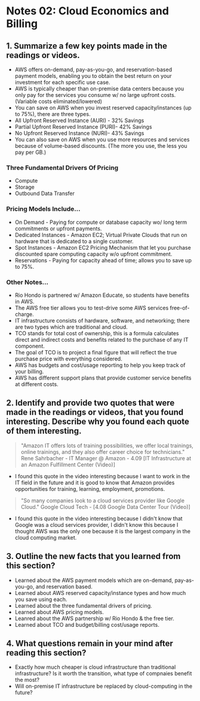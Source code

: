 # Notes 02: Cloud Economics and Billing
## 1. Summarize a few key points made in the readings or videos.
- AWS offers on-demand, pay-as-you-go, and reservation-based payment models, enabling you to obtain the best return on your investment for each specific use case.
- AWS is typically cheaper than on-premise data centers because you only pay for the services you consume w/ no large upfront costs. (Variable costs eliminated/lowered)
- You can save on AWS when you invest reserved capacity/instances (up to 75%), there are three types.
- All Upfront Reserved Instance (AURI) - 32% Savings
- Partial Upfront Reserved Instance (PURI)- 42% Savings
- No Upfront Reserved Instance (NURI)- 43% Savings
- You can also save on AWS when you use more resources and services because of volume-based discounts. (The more you use, the less you pay per GB.)
### Three Fundamental Drivers Of Pricing
- Compute
- Storage
- Outbound Data Transfer
### Pricing Models Include...
- On Demand - Paying for compute or database capacity wo/ long term commitments or upfront payments.
- Dedicated Instances - Amazon EC2; Virtual Private Clouds that run on hardware that is dedicated to a single customer.
- Spot Instances - Amazon EC2 Pricing Mechanism that let you purchase discounted spare computing capacity w/o upfront commitment. 
- Reservations - Paying for capacity ahead of time; allows you to save up to 75%.
### Other Notes...
- Rio Hondo is partnered w/ Amazon Educate, so students have benefits in AWS.
- The AWS free tier allows you to test-drive some AWS services free-of-charge.
- IT infrastructure consists of hardware, software, and networking; there are two types which are traditional and cloud.
- TCO stands for total cost of ownership, this is a formula calculates direct and indirect costs and benefits related to the purchase of any IT component. 
- The goal of TCO is to project a final figure that will reflect the true purchase price with everything considered.
- AWS has budgets and cost/usage reporting to help you keep track of your billing.
- AWS has different support plans that provide customer service benefits at different costs.
## 2. Identify and provide two quotes that were made in the readings or videos, that you found interesting. Describe why you found each quote of them interesting.
> "Amazon IT offers lots of training possibilities, we offer local trainings, online trainings, and they also offer career choice for technicians."
> Rene Sahrbacher - IT Manager @ Amazon - 4.09 [IT Infrastructure at an Amazon Fulfillment Center (Video)]
- I found this quote in the video interesting because I want to work in the IT field in the future and it is good to know that Amazon provides opportunities for training, learning, employment, promotions.
> "So many companies look to a cloud services provider like Google Cloud."
> Google Cloud Tech - [4.08 Google Data Center Tour (Video)]
- I found this quote in the video interesting because I didn't know that Google was a cloud services provider, I didn't know this because I thought AWS was the only one because it is the largest company in the cloud computing market.
## 3. Outline the new facts that you learned from this section?
- Learned about the AWS payment models which are on-demand, pay-as-you-go, and reservation based.
- Learned about AWS reserved capacity/instance types and how much you save using each.
- Learned about the three fundamental drivers of pricing.
- Learned about AWS pricing models.
- Leanred about the AWS partnership w/ Rio Hondo & the free tier.
- Learned about TCO and budget/billing cost/usage reports.
## 4. What questions remain in your mind after reading this section?
- Exactly how much cheaper is cloud infrastructure than traditional infrastructure? Is it worth the transition, what type of compnaies benefit the most?
- Will on-premise IT infrastructure be replaced by cloud-computing in the future?
